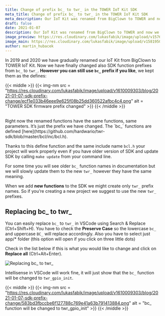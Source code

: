 ```yaml
---
title: Change of prefix bc_ to twr_ in the TOWER IoT Kit SDK
meta_title: Change of prefix bc_ to twr_ in the TOWER IoT Kit SDK
meta_description: Our IoT Kit was renamed from BigClown to TOWER and now we also changed SDK function prefixes from bc_ to twr_.
draft: false
date: 2021-01-07
description: Our IoT Kit was renamed from BigClown to TOWER and now we also changed SDK function prefixes from bc_ to twr_.
image_preview: https://res.cloudinary.com/lukasfabik/image/upload/v1576055326/blog/bigclown-renamed-hardwario/hardwario.jpg
image_main: https://res.cloudinary.com/lukasfabik/image/upload/v1581950249/blog/wide_placeholder.jpg
author: martin_hubacek
---
```


In 2019 and 2020 we have gradually renamed our IoT Kit from BigClown to TOWER IoT Kit. Now we have finally changed also SDK function prefixes from `bc_` to `twr_`. **However you can still use `bc_` prefix if you like**, we kept them as the defines:

{{< middle >}}
{{< img-nm src = "https://res.cloudinary.com/lukasfabik/image/upload/v1610009303/blog/2021-01-07-sdk-prefix-change/ecf1e033b46eee9e625f08b25dd360522afbc4c4.png" alt = "TOWER SDK firmware prefix changed" >}}
{{< /middle >}}

<br/>
Right now the renamed functions have the same functions, same parameters. It’s just the prefix we have changed. The `bc_` functions are defined [here](https://github.com/hardwario/twr-sdk/blob/master/bcl/inc/bcl.h).

Thanks to this define function and the same include name `bcl.h` your project will work properly even if you have older version of SDK and update SDK by calling `make update` from your command line.

For some time you will see older `bc_` function names in documentation but we will slowly update them to the new `twr_` however they have the same meaning.

When we add **new functions** to the SDK we might create only `twr_` prefix names. So if you’re creating a new project we suggest to use the new `twr_` prefixes.

## Replacing bc_ to twr_

You can easily replace `bc_` to `twr_` in VSCode using Search & Replace (Ctrl+Shift+H). You have to check the **Preserve Case** so the lowercase `bc_` and uppercase `BC_` will replace accordingly. Also you have to select just app/* folder (this option will open if you click on three little dots)

Check in the list below if this is what you would like to change and click on **Replace all** (Ctrl+Alt+Enter).

![Replacing bc_ to twr_](https://res.cloudinary.com/lukasfabik/image/upload/v1610009304/blog/2021-01-07-sdk-prefix-change/de17e59b34b1c8fae704c95402459db4fb9ec6c8.png)

Intellisense in VSCode will work fine, it will just show that the `bc_` function will be changed to `twr_gpio_init`.

{{< middle >}}
{{< img-nm src = "https://res.cloudinary.com/lukasfabik/image/upload/v1610009303/blog/2021-01-07-sdk-prefix-change/583bd3fbccbe6f127788c769e41a63b791413884.png" alt = "bc_ function will be changed to twr_gpio_init" >}}
{{< /middle >}} 